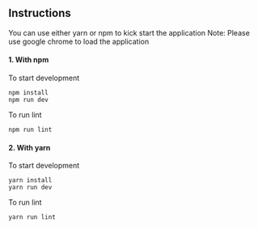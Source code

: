 ## Instructions

You can use either yarn or npm to kick start the application
Note: Please use google chrome to load the application

#### 1. With npm

To start development
```
npm install
npm run dev
```

To run lint
```
npm run lint
```

#### 2. With yarn

To start development
```
yarn install
yarn run dev
```

To run lint
```
yarn run lint
```

